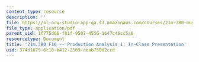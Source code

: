 ```yaml
---
content_type: resource
description: ''
file: https://ol-ocw-studio-app-qa.s3.amazonaws.com/courses/21m-380-music-and-technology-recording-techniques-and-audio-production-fall-2016/374d16796c18b4122569aeab750d2ccd_MIT21M_380F16_assn_pa1.pdf
file_type: application/pdf
parent_uid: 1f775d66-f81f-9507-4556-1647c46cc5a6
resourcetype: Document
title: '21m.380 F16 -- Production Analysis 1: In-Class Presentation'
uid: 374d1679-6c18-b412-2569-aeab750d2ccd
---
```

